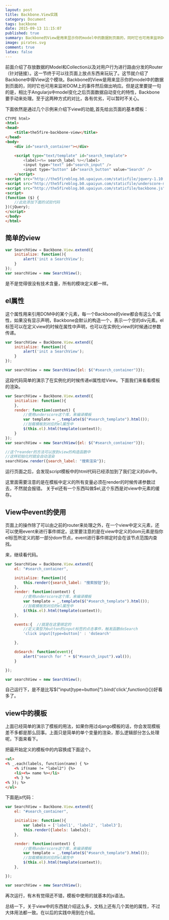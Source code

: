 ```yaml
---
layout: post
title: Backbone.View实践
category: Document
tags: backbone
date: 2015-09-13 11:15:07
published: true
summary: Backbone的View是用来显示你的model中的数据到页面的，同时它也可用来监听DOM上的事件然后做出响应。
image: pirates.svg
comment: true
latex: false
---
```


前面介绍了存放数据的Model和Collection以及对用户行为进行路由分发的Router（针对链接）。这一节终于可以往页面上放点东西来玩玩了。这节就介绍了Backbone中得View这个模块。Backbone的View是用来显示你的model中的数据到页面的，同时它也可用来监听DOM上的事件然后做出响应。但是这里要提一句的是，相比于Angularjs中model变化之后页面数据自动变化的特性，Backbone要手动来处理。至于这两种方式的对比，各有优劣，可以暂时不关心。

下面依然是通过几个示例来介绍下view的功能,首先给出页面的基本模板：

```html
CTYPE html>
<html>
<head>
    <title>the5fire-backbone-view</title>
</head>
<body>
    <div id="search_container"></div>

    <script type="text/template" id="search_template">
        <label><%= search_label %></label>
        <input type="text" id="search_input" />
        <input type="button" id="search_button" value="Search" />
    </script>
<script src="http://the5fireblog.b0.upaiyun.com/staticfile/jquery-1.10.2.js"></script>
<script src="http://the5fireblog.b0.upaiyun.com/staticfile/underscore-min.1.8.2.js"></script>
<script src="http://the5fireblog.b0.upaiyun.com/staticfile/backbone.js"></script>
<script>
(function ($) {
    //此处添加下面的试验代码
})(jQuery);
</script>
</body>
</html>
```

## 简单的view

```js
var SearchView = Backbone.View.extend({
    initialize: function(){
        alert('init a SearchView');
    }
});
var searchView = new SearchView();
```

是不是觉得很没有技术含量，所有的模块定义都一样。

## el属性

这个属性用来引用DOM中的某个元素，每一个Backbone的view都会有这么个属性，如果没有显示声明，Backbone会默认的构造一个，表示一个空的div元素。el标签可以在定义view的时候在属性中声明，也可以在实例化view的时候通过参数传递。

```js
var SearchView = Backbone.View.extend({
    initialize: function(){
        alert('init a SearchView');
    }
});

var searchView = new SearchView({el: $("#search_container")});
```

这段代码简单的演示了在实例化的时候传递el属性给View。下面我们来看看模板的渲染。

```js
var SearchView = Backbone.View.extend({
    initialize: function(){
    },
    render: function(context) {
        //使用underscore这个库，来编译模板
        var template = _.template($("#search_template").html());
        //加载模板到对应的el属性中
        $(this.el).html(template(context));
    }
});
var searchView = new SearchView({el: $("#search_container")});

//这个reander的方法可以放到view的构造函数中
//这样初始化时就会自动渲染
searchView.render({search_label: "搜索渲染"});
```

运行页面之后，会发现script模板中的html代码已经添加到了我们定义的div中。

这里面需要注意的是在模板中定义的所有变量必须在render的时候传递参数过去，不然就会报错。 关于el还有一个东西叫做$el,这个东西是对view中元素的缓存。

## View中event的使用

页面上的操作除了可以由之前的router来处理之外，在一个view中定义元素，还可以使用event来进行事件绑定。这里要注意的是在view中定义的dom元素是指你el标签所定义的那一部分dom节点，event进行事件绑定时会在该节点范围内查找。

来，继续看代码。

```js
var SearchView = Backbone.View.extend({
    el: "#search_container",

    initialize: function(){
        this.render({search_label: "搜索按钮"});
    },
    render: function(context) {
        //使用underscore这个库，来编译模板
        var template = _.template($("#search_template").html());
        //加载模板到对应的el属性中
        $(this.el).html(template(context));
    },

    events:{  //就是在这里绑定的
        //定义类型为button的input标签的点击事件，触发函数doSearch
        'click input[type=button]' : 'doSearch'

    },

    doSearch: function(event){
        alert("search for " + $("#search_input").val());
    }

});

var searchView = new SearchView();
```

自己运行下，是不是比写$("input[type=button]").bind('click',function(){})好看多了。

## view中的模板

上面已经简单的演示了模板的用法，如果你用过django模板的话，你会发现模板差不多都是那么回事。上面只是简单的单个变量的渲染，那么逻辑部分怎么处理呢，下面来看下。

把最开始定义的模板中的内容换成下面这个。

```html
<ul>
<% _.each(labels, function(name) { %>
    <% if(name != "label2") {%>
    <li><%= name %></li>
    <% } %>
<% }); %>
</ul>
```

下面是js代码：

```js
var SearchView = Backbone.View.extend({
    el: "#search_container",

    initialize: function(){
        var labels = ['label1', 'label2', 'label3'];
        this.render({labels: labels});
    },

    render: function(context) {
        //使用underscore这个库，来编译模板
        var template = _.template($("#search_template").html());
        //加载模板到对应的el属性中
        $(this.el).html(template(context));
    },

});

var searchView = new SearchView();
```

再次运行，有木有觉得还不错，模板中使用的就基本的js语法。

总结一下，关于view中的东西就介绍这么多，文档上还有几个其他的属性，不过大体用法都一致。在以后的实践中用到在介绍。

